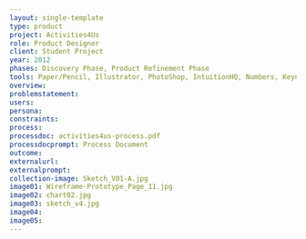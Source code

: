 ```yaml
---
layout: single-template
type: product
project: Activities4Us
role: Product Designer
client: Student Project
year: 2012
phases: Discovery Phase, Product Refinement Phase
tools: Paper/Pencil, Illustrator, PhotoShop, IntuitionHQ, Numbers, Keynote
overview:
problemstatement:
users:
persona:
constraints:
process:
processdoc: activities4us-process.pdf
processdocprompt: Process Document
outcome:
externalurl:
externalprompt:
collection-image: Sketch_V01-A.jpg
image01: Wireframe-Prototype_Page_11.jpg
image02: chart02.jpg
image03: sketch_v4.jpg
image04:
image05:
---
```

